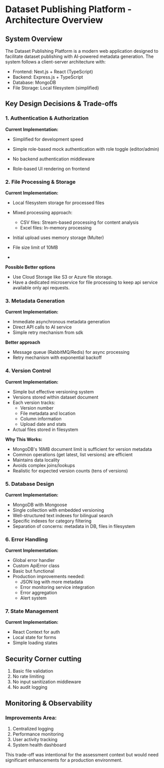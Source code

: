 # Dataset Publishing Platform - Architecture Overview

## System Overview

The Dataset Publishing Platform is a modern web application designed to facilitate dataset publishing with AI-powered metadata generation. The system follows a client-server architecture with:

- Frontend: Next.js + React (TypeScript)
- Backend: Express.js + TypeScript
- Database: MongoDB
- File Storage: Local filesystem (simplified)

## Key Design Decisions & Trade-offs

### 1. Authentication & Authorization

**Current Implementation:**
- Simplified for development speed

- Simple role-based mock authentication with role toggle (editor/admin)
- No backend authentication middleware
- Role-based UI rendering on frontend

### 2. File Processing & Storage

**Current Implementation:**
- Local filesystem storage for processed files

- Mixed processing approach:
  - CSV files: Stream-based processing for content analysis
  - Excel files: In-memory processing
- Initial upload uses memory storage (Multer)
- File size limit of 10MB
- 
**Possible Better options**
- Use Cloud Storage like S3 or Azure file storage.
- Have a dedicated microservice for file processing to keep api service available only api requests.

### 3. Metadata Generation

**Current Implementation:**
- Immediate asynchronous metadata generation
- Direct API calls to AI service
- Simple retry mechanism from sdk

**Better approach**
  - Message queue (RabbitMQ/Redis) for async processing
  - Retry mechanism with exponential backoff
  
### 4. Version Control

**Current Implementation:**
- Simple but effective versioning system
- Versions stored within dataset document
- Each version tracks:
  - Version number
  - File metadata and location
  - Column information
  - Upload date and stats
- Actual files stored in filesystem

**Why This Works:**
- MongoDB's 16MB document limit is sufficient for version metadata
- Common operations (get latest, list versions) are efficient
- Maintains data locality
- Avoids complex joins/lookups
- Realistic for expected version counts (tens of versions)

### 5. Database Design

**Current Implementation:**
- MongoDB with Mongoose
- Single collection with embedded versioning
- Well-structured text indexes for bilingual search
- Specific indexes for category filtering
- Separation of concerns: metadata in DB, files in filesystem


### 6. Error Handling

**Current Implementation:**
- Global error handler
- Custom ApiError class
- Basic but functional
- Production improvements needed:
  - JSON log with more metadata
  - Error monitoring service integration
  - Error aggregation
  - Alert system

### 7. State Management

**Current Implementation:**
- React Context for auth
- Local state for forms
- Simple loading states



## Security Corner cutting
1. Basic file validation
2. No rate limiting
3. No input sanitization middleware
4. No audit logging

## Monitoring & Observability

### Improvements Area:
1. Centralized logging
2. Performance monitoring
3. User activity tracking
4. System health dashboard


This trade-off was intentional for the assessment context but would need significant enhancements for a production environment.